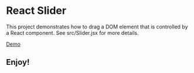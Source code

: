 # React Slider #

This project demonstrates how to drag a DOM element that is
controlled by a React component. See src/Slider.jsx for more
details.

[Demo](https://funforks.github.io/range-slider)

## Enjoy!